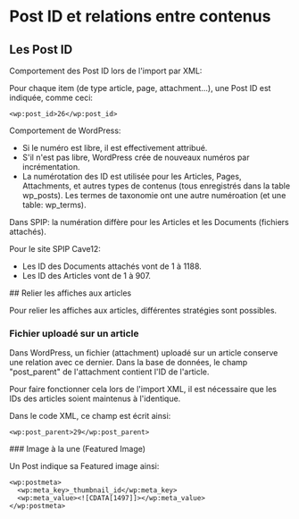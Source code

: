 # Post ID et relations entre contenus

## Les Post ID

Comportement des Post ID lors de l'import par XML:

Pour chaque item (de type article, page, attachment...), une Post ID est indiquée, comme ceci: 

`<wp:post_id>26</wp:post_id>`

Comportement de WordPress: 

* Si le numéro est libre, il est effectivement attribué. 
* S'il n'est pas libre, WordPress crée de nouveaux numéros par incrémentation.
* La numérotation des ID est utilisée pour les Articles, Pages, Attachments, et autres types de contenus (tous enregistrés dans la table wp_posts). Les termes de taxonomie ont une autre numéroation (et une table: wp_terms).

Dans SPIP: la numération diffère pour les Articles et les Documents (fichiers attachés).

Pour le site SPIP Cave12:

* Les ID des Documents attachés vont de 1 à 1188.
* Les ID des Articles vont de 1 à 907.

## Relier les affiches aux articles

Pour relier les affiches aux articles, différentes stratégies sont possibles.

### Fichier uploadé sur un article

Dans WordPress, un fichier (attachment) uploadé sur un article conserve une relation avec ce dernier. Dans la base de données, le champ "post_parent" de l'attachment contient l'ID de l'article. 

Pour faire fonctionner cela lors de l'import XML, il est nécessaire que les IDs des articles soient maintenus à l'identique.

Dans le code XML, ce champ est écrit ainsi:

`<wp:post_parent>29</wp:post_parent>`

### Image à la une (Featured Image)

Un Post indique sa Featured image ainsi:

```
<wp:postmeta>
  <wp:meta_key>_thumbnail_id</wp:meta_key>
  <wp:meta_value><![CDATA[1497]]></wp:meta_value>
</wp:postmeta>
```
